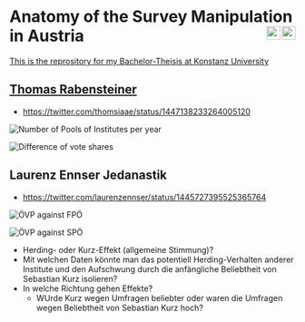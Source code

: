# Anatomy of the Survey Manipulation in Austria <a href="https://twitter.com/thomsiaae/status/1447138233264005120"> <img align="right" alt="Thomas Rabensteiner | Twitter" width="24px" src="https://github.com/piyushP7pravin/piyushP7pravin/blob/master/Twitter.svg" /> <a href="https://twitter.com/laurenzennser/status/1445727395525365764"> <img align="right" alt="Laurenz Ennser Jedanastik  | Twitter" width="24px" src="https://github.com/piyushP7pravin/piyushP7pravin/blob/master/Twitter.svg" />

This is the reprository for my Bachelor-Theisis at Konstanz University
<br>  


## Thomas Rabensteiner
- https://twitter.com/thomsiaae/status/1447138233264005120

![Number of Pools of Institutes per year](https://github.com/ant-le/Bachelor_Thesis/blob/main/images/N_of_polls.jpeg)

![Difference of vote shares](https://github.com/ant-le/Bachelor_Thesis/blob/main/images/Diff_RA.jpeg)

## Laurenz Ennser Jedanastik  
- https://twitter.com/laurenzennser/status/1445727395525365764 

![ÖVP against FPÖ](https://github.com/ant-le/Bachelor_Thesis/blob/main/images/ovp_vs_fpo.png)

![ÖVP against SPÖ](https://github.com/ant-le/Bachelor_Thesis/blob/main/images/ovp_vs_spo.png)

- Herding- oder Kurz-Effekt (allgemeine Stimmung)?
- Mit welchen Daten könnte man das potentiell Herding-Verhalten anderer Institute und den Aufschwung durch die anfängliche Beliebtheit von Sebastian Kurz isolieren?
- In welche Richtung gehen Effekte? 
    - WUrde Kurz wegen Umfragen beliebter oder waren die Umfragen wegen Beliebtheit von Sebastian Kurz hoch?

